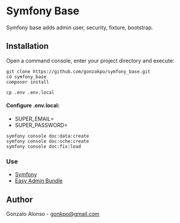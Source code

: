 # Symfony Base

Symfony base adds admin user, security, fixture, bootstrap.

## Installation

Open a command console, enter your project directory and execute:

```console
git clone https://github.com/gonzakpo/symfony_base.git
cd symfony_base
composer install
```

```console
cp .env .env.local
```

#### Configure .env.local:
- SUPER_EMAIL=
- SUPER_PASSWORD=

```console
symfony console doc:data:create
symfony console doc:sche:create
symfony console doc:fix:load
```

### Use
- [Symfony](https://symfony.com)
- [Easy Admin Bundle](https://symfony.com/doc/master/bundles/EasyAdminBundle/index.html)

## Author
Gonzalo Alonso - gonkpo@gmail.com

